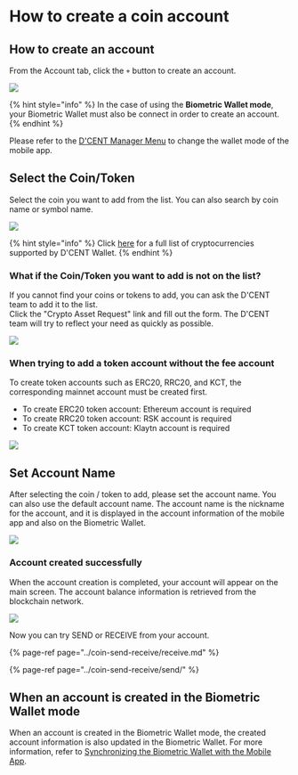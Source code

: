 # How to create a coin account

## How to create an account

From the Account tab, click the `+` button to create an account.

![](../.gitbook/assets/image%20%2812%29.png)

{% hint style="info" %}
In the case of using the **Biometric Wallet mode**, your Biometric Wallet must also be connect in order to create an account.
{% endhint %}

Please refer to the [D'CENT Manager Menu](https://app.gitbook.com/@dcentwallet/s/userguide/~/drafts/-M5a9H7XuWafnCYSGpwc/mobile-app/mobile-app-dcent-manager/@drafts) to change the wallet mode of the mobile app.

## Select the Coin/Token

Select the coin you want to add from the list. You can also search by coin name or symbol name.

![](../.gitbook/assets/image%20%2866%29.png)

{% hint style="info" %}
Click [here](../supported-coin-list/) for a full list of cryptocurrencies supported by D'CENT Wallet.
{% endhint %}

### What if the Coin/Token you want to add is not on the list?

If you cannot find your coins or tokens to add, you can ask the D'CENT team to add it to the list.   
Click the "Crypto Asset Request" link and fill out the form. The D'CENT team will try to reflect your need as quickly as possible.

![](../.gitbook/assets/image%20%2899%29.png)

### When trying to add a token account without the fee account

To create token accounts such as ERC20, RRC20, and KCT, the corresponding mainnet account must be created first.

* To create ERC20 token account: Ethereum account is required 
* To create RRC20 token account: RSK account is required 
* To create KCT token account: Klaytn account is required

![](../.gitbook/assets/image%20%2817%29.png)

## Set Account Name

After selecting the coin / token to add, please set the account name. You can also use the default account name. The account name is the nickname for the account, and it is displayed in the account information of the mobile app and also on the Biometric Wallet.

![](../.gitbook/assets/image%20%28136%29.png)

### Account created successfully

When the account creation is completed, your account will appear on the main screen. The account balance information is retrieved from the blockchain network.

![](../.gitbook/assets/image%20%28156%29.png)

Now you can try SEND or RECEIVE from your account.

{% page-ref page="../coin-send-receive/receive.md" %}

{% page-ref page="../coin-send-receive/send/" %}

## When an account is created in the Biometric Wallet mode

When an account is created in the Biometric Wallet mode, the created account information is also updated in the Biometric Wallet. For more information, refer to [Synchronizing the Biometric Wallet with the Mobile App](https://app.gitbook.com/@dcentwallet/s/userguide/~/drafts/-M5aIdhP7XlxzGdW1Jw3/biometric-wallet/synch-with-app/@drafts).

